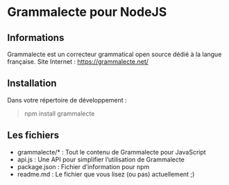 # Grammalecte pour NodeJS

## Informations

Grammalecte est un correcteur grammatical open source dédié à la langue française.
Site Internet : https://grammalecte.net/

## Installation

Dans votre répertoire de développement :

> npm install grammalecte

## Les fichiers

* grammalecte/*       : Tout le contenu de Grammalecte pour JavaScript
* api.js              : Une API pour simplifier l’utilisation de Grammalecte
* package.json        : Fichier d’information pour npm
* readme.md           : Le fichier que vous lisez (ou pas) actuellement ;)